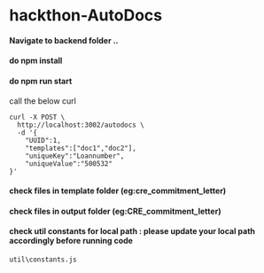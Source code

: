 # hackthon-AutoDocs

#### Navigate to backend folder ..
#### do npm install
#### do npm run start

call the below curl

````
curl -X POST \
  http://localhost:3002/autodocs \
  -d '{
	"UUID":1,
	"templates":["doc1","doc2"],
	"uniqueKey":"Loannumber",
	"uniqueValue":"500532"
}'

````

#### check files in template folder (eg:cre_commitment_letter)

#### check files in output folder (eg:CRE_commitment_letter)

#### check util constants for local path : please update your local path accordingly before running code
```
util\constants.js
```


